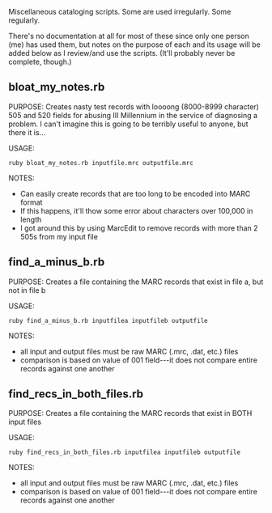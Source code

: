 Miscellaneous cataloging scripts. Some are used irregularly. Some regularly.

There's no documentation at all for most of these since only one person (me) has used them, but notes on the purpose of each and its usage will be added below as I review/and use the scripts. (It'll probably never be complete, though.)

## bloat_my_notes.rb
PURPOSE: Creates nasty test records with loooong (8000-8999 character) 505 and 520 fields for abusing III Millennium in the service of diagnosing a problem. I can't imagine this is going to be terribly useful to anyone, but there it is...

USAGE:
```
ruby bloat_my_notes.rb inputfile.mrc outputfile.mrc
```

NOTES: 
* Can easily create records that are too long to be encoded into MARC format
* If this happens, it'll thow some error about characters over 100,000 in length
* I got around this by using MarcEdit to remove records with more than 2 505s from my input file

## find_a_minus_b.rb
PURPOSE: Creates a file containing the MARC records that exist in file a, but not in file b

USAGE:
```
ruby find_a_minus_b.rb inputfilea inputfileb outputfile
```

NOTES:
* all input and output files must be raw MARC (.mrc, .dat, etc.) files
* comparison is based on value of 001 field---it does not compare entire records against one another

## find_recs_in_both_files.rb
PURPOSE: Creates a file containing the MARC records that exist in BOTH input files

USAGE:
```
ruby find_recs_in_both_files.rb inputfilea inputfileb outputfile
```

NOTES:
* all input and output files must be raw MARC (.mrc, .dat, etc.) files
* comparison is based on value of 001 field---it does not compare entire records against one another

